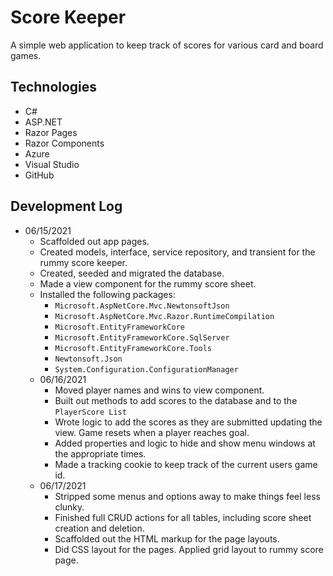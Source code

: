 # Score Keeper

A simple web application to keep track of scores for various card and board games.

## Technologies

+ C#
+ ASP.NET
+ Razor Pages
+ Razor Components
+ Azure
+ Visual Studio
+ GitHub

## Development Log

+ 06/15/2021
  + Scaffolded out app pages.
  + Created models, interface, service repository, and transient for the rummy score keeper.
  + Created, seeded and migrated the database.
  + Made a view component for the rummy score sheet.
  + Installed the following packages:
    + `Microsoft.AspNetCore.Mvc.NewtonsoftJson`
    + `Microsoft.AspNetCore.Mvc.Razor.RuntimeCompilation`
    + `Microsoft.EntityFrameworkCore`
    + `Microsoft.EntityFrameworkCore.SqlServer`
    + `Microsoft.EntityFrameworkCore.Tools`
    + `Newtonsoft.Json`
    + `System.Configuration.ConfigurationManager`
  + 06/16/2021
    + Moved player names and wins to view component.
    + Built out methods to add scores to the database and to the `PlayerScore List`
    + Wrote logic to add the scores as they are submitted updating the view.  Game resets when a player reaches goal.
    + Added properties and logic to hide and show menu windows at the appropriate times.
    + Made a tracking cookie to keep track of the current users game id.
  + 06/17/2021
    + Stripped some menus and options away to make things feel less clunky.  
    + Finished full CRUD actions for all tables, including score sheet creation and deletion.
    + Scaffolded out the HTML markup for the page layouts.
    + Did CSS layout for the pages.  Applied grid layout to rummy score page.
